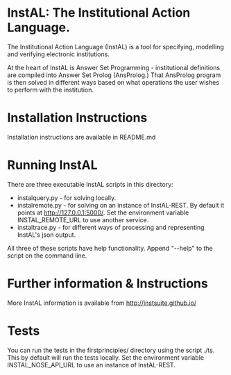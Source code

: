 # InstAL: The Institutional Action Language.
The Institutional Action Language (InstAL) is a tool for specifying, modelling and verifying electronic institutions.

At the heart of InstAL is Answer Set Programming - institutional definitions are compiled into Answer Set Prolog (AnsProlog.) That AnsProlog program is then solved in different ways based on what operations the user wishes to perform with the institution.

# Installation Instructions
Installation instructions are available in README.md

# Running InstAL
There are three executable InstAL scripts in this directory:
- instalquery.py - for solving locally.
- instalremote.py - for solving on an instance of InstAL-REST. By default it points at http://127.0.0.1:5000/. Set the environment variable INSTAL_REMOTE_URL to use another service.
- instaltrace.py - for different ways of processing and representing InstAL's json output.

All three of these scripts have help functionality. Append "--help" to the script on the command line.

# Further information & Instructions
More InstAL information is available from http://instsuite.github.io/

# Tests
You can run the tests in the firstprinciples/ directory using the script ./ts. This by default will run the tests locally. Set the environment variable INSTAL_NOSE_API_URL to use an instance of InstAL-REST.